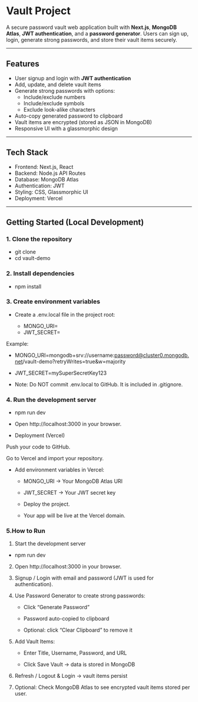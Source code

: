 # Vault Project

A secure password vault web application built with **Next.js**, **MongoDB Atlas**, **JWT authentication**, and a **password generator**. Users can sign up, login, generate strong passwords, and store their vault items securely.

---

## Features

- User signup and login with **JWT authentication**
- Add, update, and delete vault items
- Generate strong passwords with options:
  - Include/exclude numbers
  - Include/exclude symbols
  - Exclude look-alike characters
- Auto-copy generated password to clipboard
- Vault items are encrypted (stored as JSON in MongoDB)
- Responsive UI with a glassmorphic design

---

## Tech Stack

- Frontend: Next.js, React
- Backend: Node.js API Routes
- Database: MongoDB Atlas
- Authentication: JWT
- Styling: CSS, Glassmorphic UI
- Deployment: Vercel

---

## Getting Started (Local Development)

### 1. Clone the repository
- git clone <your-repo-url>
- cd vault-demo

 
### 2. Install dependencies
- npm install

### 3. Create environment variables
- Create a .env.local file in the project root:

    - MONGO_URI=<Your MongoDB Atlas connection string>
    - JWT_SECRET=<Your secret key for JWT>


Example:
- MONGO_URI=mongodb+srv://username:password@cluster0.mongodb.net/vault-demo?retryWrites=true&w=majority
- JWT_SECRET=mySuperSecretKey123


- Note: Do NOT commit .env.local to GitHub. It is included in .gitignore.

### 4. Run the development server
- npm run dev


- Open http://localhost:3000 in your browser.

- Deployment (Vercel)

Push your code to GitHub.

Go to Vercel and import your repository.

- Add environment variables in Vercel:

    - MONGO_URI → Your MongoDB Atlas URI

    - JWT_SECRET → Your JWT secret key

    - Deploy the project.

    - Your app will be live at the Vercel domain.


### 5.How to Run
1. Start the development server
- npm run dev


2. Open http://localhost:3000 in your browser.

3. Signup / Login with email and password (JWT is used for authentication).

4. Use Password Generator to create strong passwords:

    - Click “Generate Password”

    - Password auto-copied to clipboard

    - Optional: click “Clear Clipboard” to remove it

5. Add Vault Items:

    - Enter Title, Username, Password, and URL

    - Click Save Vault → data is stored in MongoDB

6. Refresh / Logout & Login → vault items persist

7. Optional: Check MongoDB Atlas to see encrypted vault items stored per user.

